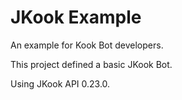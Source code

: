 # JKook Example

An example for Kook Bot developers.

This project defined a basic JKook Bot.

Using JKook API 0.23.0.
